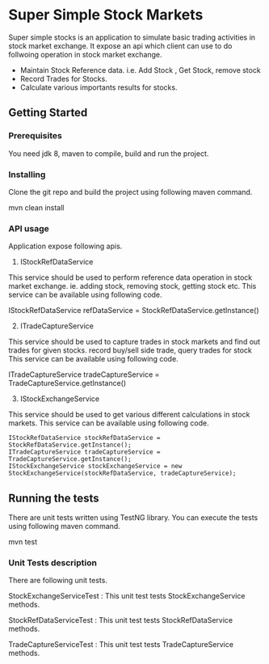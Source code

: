 # Super Simple Stock Markets

Super simple stocks is an application to simulate basic trading activities in stock market exchange. 
It expose an api which client can use to do follwoing operation in stock market exchange.
- Maintain Stock Reference data. i.e. Add Stock , Get Stock, remove stock
- Record Trades for Stocks.
- Calculate various importants results for stocks.
 
## Getting Started


### Prerequisites

You need jdk 8, maven to compile, build and run the project.


### Installing

Clone the git repo and build the project using following maven command.

mvn clean install

### API usage

Application expose following apis.
1. IStockRefDataService

This service should be used to perform reference data operation in stock market exchange. ie. adding stock, removing stock, getting stock etc.
This service can be available using following code.

IStockRefDataService refDataService = StockRefDataService.getInstance()

2. ITradeCaptureService

This service should be used to capture trades in stock markets and find out trades for given stocks. record buy/sell side trade, query trades for stock
This service can be available using following code.

ITradeCaptureService tradeCaptureService = TradeCaptureService.getInstance()

3. IStockExchangeService

This service should be used to get various different calculations in stock markets. 
This service can be available using following code.

	IStockRefDataService stockRefDataService = StockRefDataService.getInstance();
	ITradeCaptureService tradeCaptureService = TradeCaptureService.getInstance();
	IStockExchangeService stockExchangeService = new StockExchangeService(stockRefDataService, tradeCaptureService);

## Running the tests

There are unit tests written using TestNG library. You can execute the tests using following maven command.

mvn test

### Unit Tests description

There are following unit tests.

StockExchangeServiceTest : This unit test tests StockExchangeService methods.  

StockRefDataServiceTest : This unit test tests StockRefDataService methods. 

TradeCaptureServiceTest : This unit test tests TradeCaptureService methods.

